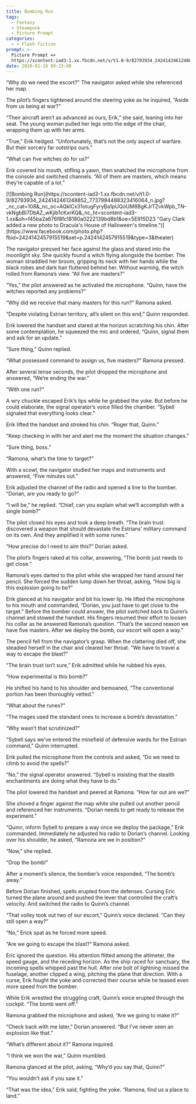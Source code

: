 ```yaml
---
title: Bombing Run
tags:
  - Fantasy
  - Steampunk
  - Picture Prompt
categories:
  - - Flash Fiction
prompt: >-
  Picture Prompt =>
  https://scontent-iad3-1.xx.fbcdn.net/v/t1.0-9/82793934_2424142461248852_7737984488323416064_n.jpg?_nc_cat=108&_nc_oc=AQklCx31otugFyryBa1pUQoUM8BgKJrTZvkWpb_TN-vkNgbBI7DbAZ_wKjib1cKxrKQ&_nc_ht=scontent-iad3-1.xx&oh=f45ba2a676f8fc18180a0222139bd8b1&oe=5E915D23
date: 2020-01-18 09:23:08
---
```


“Why do we need the escort?” The navigator asked while she referenced her map.

The pilot’s fingers tightened around the steering yoke as he inquired, “Aside from us being at war?”

“Their aircraft aren’t as advanced as ours, Erik,” she said, leaning into her seat. The young woman pulled her legs onto the edge of the chair, wrapping them up with her arms.

“True,” Erik hedged. “Unfortunately, that’s not the only aspect of warfare. But their sorcery far outstrips ours.”

“What can five witches do for us?”

Erik covered his mouth, stifling a yawn, then snatched the microphone from the console and switched channels.<!-- more --> “All of them are masters, which means they’re capable of a lot.”

<div class="center">[![Bombing Run](https://scontent-iad3-1.xx.fbcdn.net/v/t1.0-9/82793934_2424142461248852_7737984488323416064_n.jpg?_nc_cat=108&_nc_oc=AQklCx31otugFyryBa1pUQoUM8BgKJrTZvkWpb_TN-vkNgbBI7DbAZ_wKjib1cKxrKQ&_nc_ht=scontent-iad3-1.xx&oh=f45ba2a676f8fc18180a0222139bd8b1&oe=5E915D23 "Gary Clark added a new photo to Dracula's House of Halloween's timeline.")](https://www.facebook.com/photo.php?fbid=2424142457915519&set=p.2424142457915519&type=3&theater)</div>

The navigator pressed her face against the glass and stared into the moonlight sky. She quickly found a witch flying alongside the bomber. The woman straddled her broom, gripping its neck with her hands while the black robes and dark hair fluttered behind her. Without warning, the witch rolled from Ramona’s view. “All five are masters?”

“Yes,” the pilot answered as he activated the microphone. “Quinn, have the witches reported any problems?”

“Why did we receive that many masters for this run?” Ramona asked.

“Despite violating Estrian territory, all’s silent on this end,” Quinn responded.

Erik lowered the handset and stared at the horizon scratching his chin. After some contemplation, he squeezed the mic and ordered, “Quinn, signal them and ask for an update.”

“Sure thing,” Quinn replied.

“What possessed command to assign us, five masters?” Ramona pressed.

After several tense seconds, the pilot dropped the microphone and answered, “We’re ending the war.”

“With one run?”

A wry chuckle escaped Erik’s lips while he grabbed the yoke. But before he could elaborate, the signal operator’s voice filled the chamber. “Sybell signaled that everything looks clear.”

Erik lifted the handset and stroked his chin. “Roger that, Quinn.”

“Keep checking in with her and alert me the moment the situation changes.”

“Sure thing, boss.”

“Ramona, what’s the time to target?”

With a scowl, the navigator studied her maps and instruments and answered, “Five minutes out.”

Erik adjusted the channel of the radio and opened a line to the bomber. “Dorian, are you ready to go?”

“I will be,” he replied. “Chief, can you explain what we’ll accomplish with a single bomb?”

The pilot closed his eyes and took a deep breath. “The brain trust discovered a weapon that should devastate the Estrians’ military command on its own. And they amplified it with some runes.”

“How precise do I need to aim this?” Dorian asked.

The pilot’s fingers raked at his collar, answering, “The bomb just needs to get close.”

Ramona’s eyes darted to the pilot while she wrapped her hand around her pencil. She forced the sudden lump down her throat, asking, “How big is this explosion going to be?”

Erik glanced at his navigator and bit his lower lip. He lifted the microphone to his mouth and commanded, “Dorian, you just have to get close to the target.” Before the bomber could answer, the pilot switched back to Quinn’s channel and stowed the handset. His fingers resumed their effort to loosen his collar as he answered Ramona’s question. “That’s the second reason we have five masters. After we deploy the bomb, our escort will open a way.”

The pencil fell from the navigator’s grasp. When the clattering died off, she steadied herself in the chair and cleared her throat. “We have to travel a way to escape the blast?”

“The brain trust isn’t sure,” Erik admitted while he rubbed his eyes.

“How experimental is this bomb?”

He shifted his hand to his shoulder and bemoaned, “The conventional portion has been thoroughly vetted.”

“What about the runes?”

“The mages used the standard ones to increase a bomb’s devastation.”

“Why wasn’t that scrutinized?”

“Sybell says we’ve entered the minefield of defensive wards for the Estrian command,” Quinn interrupted.

Erik pulled the microphone from the controls and asked, “Do we need to climb to avoid the spells?”

“No,” the signal operator answered. “Sybell is insisting that the stealth enchantments are doing what they have to do.”

The pilot lowered the handset and peered at Ramona. “How far out are we?”

She shoved a finger against the map while she pulled out another pencil and referenced her instruments. “Dorian needs to get ready to release the experiment.”

“Quinn, inform Sybell to prepare a way once we deploy the package,” Erik commanded. Immediately he adjusted his radio to Dorian’s channel. Looking over his shoulder, he asked, “Ramona are we in position?”

“Now,” she replied.

“Drop the bomb!”

After a moment’s silence, the bomber’s voice responded, “The bomb’s away.”

Before Dorian finished, spells erupted from the defenses. Cursing Eric turned the plane around and pushed the lever that controlled the craft’s velocity. And switched the radio to Quinn’s channel.

“That volley took out two of our escort,” Quinn’s voice declared. “Can they still open a way?”

“No,” Erick spat as he forced more speed.

“Are we going to escape the blast?” Ramona asked.

Eric ignored the question. His attention flitted among the altimeter, the speed gauge, and the receding horizon. As the ship raced for sanctuary, the incoming spells whipped past the hull. After one bolt of lightning missed the fuselage, another clipped a wing, pitching the plane that direction. With a curse, Erik fought the yoke and corrected their course while he teased even more speed from the bomber.

While Erik wrestled the struggling craft, Quinn’s voice erupted through the cockpit. “The bomb went off.”

Ramona grabbed the microphone and asked, “Are we going to make it?”

“Check back with me later,” Dorian answered. “But I’ve never seen an explosion like that.”

“What’s different about it?” Ramona inquired.

“I think we won the war,” Quinn mumbled.

Ramona glanced at the pilot, asking, “Why’d you say that, Quinn?”

“You wouldn’t ask if you saw it.”

“That was the idea,” Erik said, fighting the yoke. “Ramona, find us a place to land.”